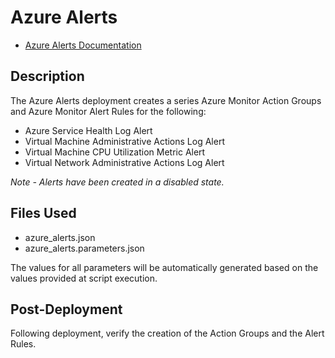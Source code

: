 # Azure Alerts

- [Azure Alerts Documentation](https://docs.microsoft.com/en-us/azure/azure-monitor/platform/alerts-overview "Azure Alerts Documentation")

## Description

The Azure Alerts deployment creates a series Azure Monitor Action Groups and Azure Monitor Alert Rules for the following:

- Azure Service Health Log Alert
- Virtual Machine Administrative Actions Log Alert
- Virtual Machine CPU Utilization Metric Alert
- Virtual Network Administrative Actions Log Alert

_Note - Alerts have been created in a disabled state._

## Files Used

- azure_alerts.json
- azure_alerts.parameters.json

The values for all parameters will be automatically generated based on the values provided at script execution.

## Post-Deployment

Following deployment, verify the creation of the Action Groups and the Alert Rules.
